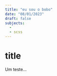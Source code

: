 ```yaml
---
title: "eu sou o bobo"
date: "08/01/2023"
draft: false
subjects:
  -
  - scss
---
```


# title

Um teste...
